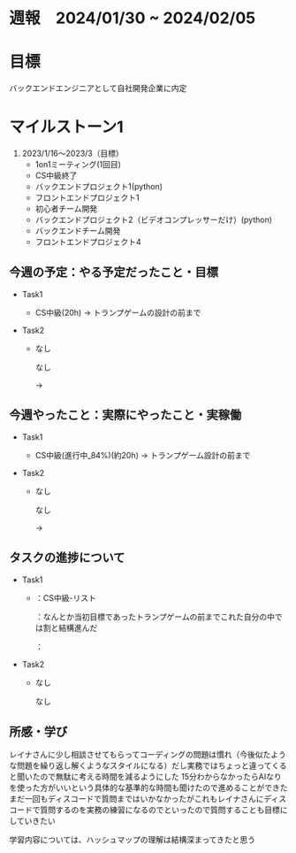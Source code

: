 
# 週報　2024/01/30 ~ 2024/02/05

# 目標
バックエンドエンジニアとして自社開発企業に内定

# マイルストーン1

1. 2023/1/16〜2023/3（目標）
   - 1on1ミーティング(1回目)
   - CS中級終了
   - バックエンドプロジェクト1(python)
   - フロントエンドプロジェクト1
   - 初心者チーム開発
   - バックエンドプロジェクト2（ビデオコンプレッサーだけ）(python)
   - バックエンドチーム開発
   - フロントエンドプロジェクト4


## 今週の予定：やる予定だったこと・目標
- Task1
    - CS中級(20h)
        → トランプゲームの設計の前まで

- Task2
    - なし

        なし
        
        → 

## 今週やったこと：実際にやったこと・実稼働
- Task1
    - CS中級(進行中_84%)(約20h)
        → トランプゲーム設計の前まで
    
- Task2
    - なし

        なし

        →

## タスクの進捗について
- Task1
    - ：CS中級-リスト
    
        ：なんとか当初目標であったトランプゲームの前までこれた自分の中では割と結構進んだ

        ：

- Task2
    - なし

        なし
    
## 所感・学び
レイナさんに少し相談させてもらってコーディングの問題は慣れ（今後似たような問題を繰り返し解くようなスタイルになる）だし実務ではちょっと違ってくると聞いたので無駄に考える時間を減るようにした
15分わからなかったらAIなりを使った方がいいという具体的な基準的な時間も聞けたので進めることができた
まだ一回もディスコードで質問まではいかなかったがこれもレイナさんにディスコードで質問するのを実務の練習になるのでといったので質問することも目標にしていきたい

学習内容については、ハッシュマップの理解は結構深まってきたと思う
